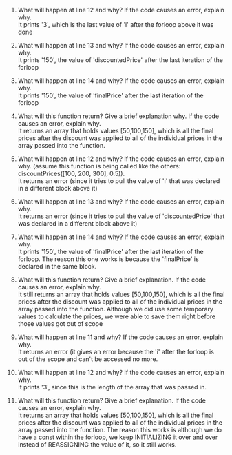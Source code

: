 1. What will happen at line 12 and why? If the code causes an error, explain why. <br />
It prints '3', which is the last value of 'i' after the forloop above it was done <br />

2. What will happen at line 13 and why? If the code causes an error, explain why. <br />
It prints '150', the value of 'discountedPrice' after the last iteration of the forloop <br />

3. What will happen at line 14 and why? If the code causes an error, explain why. <br />
It prints '150', the value of 'finalPrice' after the last iteration of the forloop <br />

4. What will this function return? Give a brief explanation why. If the code causes an error, explain why. <br />
It returns an array that holds values [50,100,150], which is all the final prices after the discount was applied to all of the individual prices in the array passed into the function. <br />

5. What will happen at line 12 and why?  If the code causes an error, explain why. (assume this function is being called like the others: discountPrices([100, 200, 300], 0.5)). <br />
It returns an error (since it tries to pull the value of 'i' that was declared in a different block above it)

6. What will happen at line 13 and why? If the code causes an error, explain why. <br />
It returns an error (since it tries to pull the value of 'discountedPrice' that was declared in a different block above it) <br />

7. What will happen at line 14 and why? If the code causes an error, explain why. <br />
It prints '150', the value of 'finalPrice' after the last iteration of the forloop. The reason this one works is because the 'finalPrice' is declared in the same block. <br />

8. What will this function return? Give a brief explanation. If the code causes an error, explain why. <br />
It still returns an array that holds values [50,100,150], which is all the final prices after the discount was applied to all of the individual prices in the array passed into the function. Although we did use some temporary values to calculate the prices, we were able to save them right before those values got out of scope <br />

9. What will happen at line 11 and why? If the code causes an error, explain why. <br />
It returns an error (it gives an error because the 'i' after the forloop is out of the scope and can't be accessed no more. <br />

10. What will happen at line 12 and why? If the code causes an error, explain why. <br />
It prints '3', since this is the length of the array that was passed in. <br />

11. What will this function return? Give a brief explanation. If the code causes an error, explain why. <br />
It returns an array that holds values [50,100,150], which is all the final prices after the discount was applied to all of the individual prices in the array passed into the function. The reason this works is although we do have a const within the forloop, we keep INITIALIZING it over and over instead of REASSIGNING the value of it, so it still works. <br />
